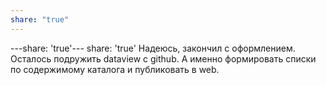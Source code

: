 ```yaml
---
share: "true"
---
```


---share: 'true'---
share: 'true'
Надеюсь, закончил с оформлением. Осталось подружить dataview с github. А именно формировать списки по содержимому каталога и публиковать в web.
